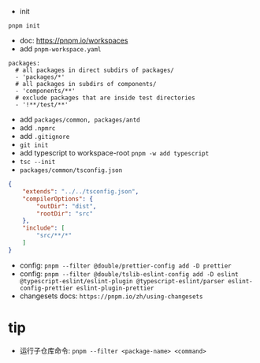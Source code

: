 
- init

```
pnpm init
```

- doc: https://pnpm.io/workspaces
- add `pnpm-workspace.yaml`

```
packages:
  # all packages in direct subdirs of packages/
  - 'packages/*'
  # all packages in subdirs of components/
  - 'components/**'
  # exclude packages that are inside test directories
  - '!**/test/**'
```

- add `packages/common, packages/antd`
- add `.npmrc`
- add `.gitignore`
- `git init`
- add typescript to workspace-root `pnpm -w add typescript`
- `tsc --init`
- `packages/common/tsconfig.json`

```json
{
    "extends": "../../tsconfig.json",
    "compilerOptions": {
        "outDir": "dist",
        "rootDir": "src"
    },
    "include": [
        "src/**/*"
    ]
}
```

- config: `pnpm --filter @double/prettier-config add -D prettier`
- config: `pnpm --filter @double/tslib-eslint-config add -D eslint @typescript-eslint/eslint-plugin @typescript-eslint/parser eslint-config-prettier eslint-plugin-prettier`
- changesets docs: `https://pnpm.io/zh/using-changesets`






# tip

- 运行子仓库命令: `pnpm --filter <package-name> <command>`
